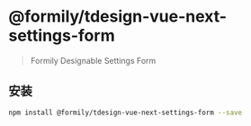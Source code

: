 # @formily/tdesign-vue-next-settings-form

> Formily Designable Settings Form

## 安装

```bash
npm install @formily/tdesign-vue-next-settings-form --save
```
